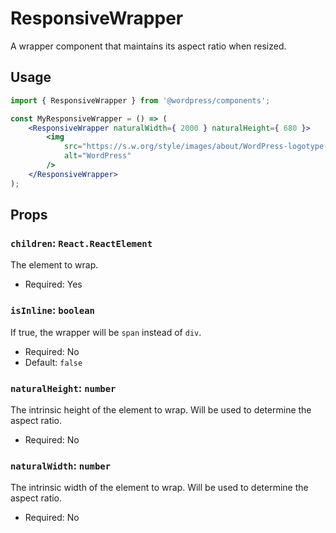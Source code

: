 # ResponsiveWrapper

A wrapper component that maintains its aspect ratio when resized.

## Usage

```jsx
import { ResponsiveWrapper } from '@wordpress/components';

const MyResponsiveWrapper = () => (
	<ResponsiveWrapper naturalWidth={ 2000 } naturalHeight={ 680 }>
		<img
			src="https://s.w.org/style/images/about/WordPress-logotype-standard.png"
			alt="WordPress"
		/>
	</ResponsiveWrapper>
);
```

## Props

### `children`: `React.ReactElement`

The element to wrap.

-   Required: Yes

### `isInline`: `boolean`

If true, the wrapper will be `span` instead of `div`.

-   Required: No
-   Default: `false`

### `naturalHeight`: `number`

The intrinsic height of the element to wrap. Will be used to determine the aspect ratio.

-   Required: No

### `naturalWidth`: `number`

The intrinsic width of the element to wrap. Will be used to determine the aspect ratio.

-   Required: No
